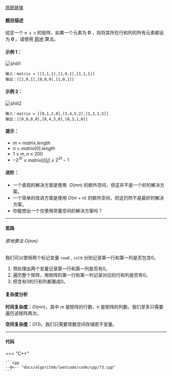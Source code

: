 [原题链接](https://leetcode-cn.com/problems/set-matrix-zeroes)

#### 题目描述
给定一个 `m x n` 的矩阵，如果一个元素为 **0** ，则将其所在行和列的所有元素都设为 **0** 。请使用 [原地](https://baike.baidu.com/item/%E5%8E%9F%E5%9C%B0%E7%AE%97%E6%B3%95) 算法。

#### 示例 1：
![shili1](https://assets.leetcode.com/uploads/2020/08/17/mat1.jpg)

```
输入：matrix = [[1,1,1],[1,0,1],[1,1,1]]
输出：[[1,0,1],[0,0,0],[1,0,1]]
```

#### 示例 2：
![shili2](https://assets.leetcode.com/uploads/2020/08/17/mat2.jpg)

```
输入：matrix = [[0,1,2,0],[3,4,5,2],[1,3,1,5]]
输出：[[0,0,0,0],[0,4,5,0],[0,3,1,0]]
```

#### 提示：

- $m$ $=$ $matrix.length$
- $n$ $=$ $matrix[0].length$
- $1$ $≤$ $m, n$ $≤$ $200$
- $-2^{31}$ $≤$ $matrix[i][j]$ $≤$ $2^{31} - 1$

#### 进阶：
- 一个直观的解决方案是使用  $O(mn)$ 的额外空间，但这并不是一个好的解决方案。
- 一个简单的改进方案是使用 $O(m + n)$ 的额外空间，但这仍然不是最好的解决方案。
- 你能想出一个仅使用常量空间的解决方案吗？

---

#### 思路
###### 原地算法 $O(nm)$

我们可以使用两个标记变量 `row0` , `col0` 分别记录第一行和第一列是否包含0。

1. 预处理出两个变量记录第一行和第一列是否有0。
2. 遍历整个矩阵，用矩阵的第一行和第一列记录对应的行和列是否有0。
3. 把含有0的行和列都置成0。

#### 复杂度分析

**时间复杂度：**$O(mn)$，其中 $m$ 是矩阵的行数，$n$ 是矩阵的列数。我们至多只需要遍历该矩阵两次。

**空间复杂度：**$O(1)$。我们只需要常数空间存储若干变量。

---

#### 代码

=== "C++"

    ```cpp
    --8<-- "docs/algorithm/leetcode/code/cpp/73.cpp"
    ```
